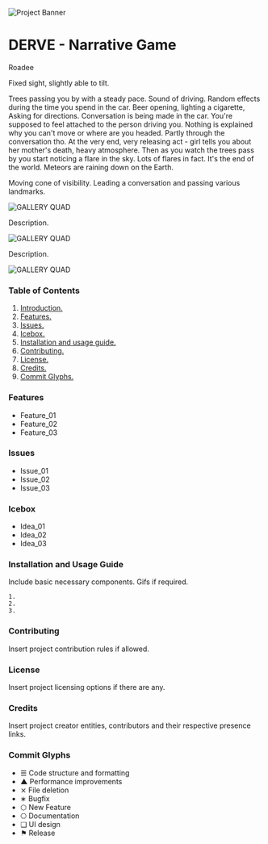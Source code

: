 ![Project Banner](/assets/template_visuals/temp-banner.png)

<a name="intro"></a>
# DERVE - Narrative Game

Roadee

Fixed sight, slightly able to tilt.

Trees passing you by with a steady pace. Sound of driving. Random effects during the time you spend in the car. Beer opening, lighting a cigarette, Asking for directions. Conversation is being made in the car. You're supposed to feel attached to the person driving you. Nothing is explained why you can't move or where are you headed. Partly through the conversation tho. At the very end, very releasing act - girl tells you about her mother's death, heavy atmosphere. Then as you watch the trees pass by you start noticing a flare in the sky. Lots of flares in fact. It's the end of the world. Meteors are raining down on the Earth.

Moving cone of visibility. Leading a conversation and passing various landmarks.

![GALLERY QUAD](/assets/template_visuals/temp-dual-gallery.png)

Description.

![GALLERY QUAD](/assets/template_visuals/temp-triple-gallery.png)

Description.

![GALLERY QUAD](/assets/template_visuals/temp-quad-gallery.png)

### Table of Contents
1. [Introduction.](#intro)
2. [Features.](#features)
3. [Issues.](#issues)
4. [Icebox.](#icebox)
5. [Installation and usage guide.](#install)
6. [Contributing.](#contribute)
7. [License.](#license)
8. [Credits.](#credits)
9. [Commit Glyphs.](#glyphs)

<a name="features"></a>
### Features
+ Feature_01
+ Feature_02
+ Feature_03

<a name="issues"></a>
### Issues
+ Issue_01
+ Issue_02
+ Issue_03

<a name="icebox"></a>
### Icebox
+ Idea_01
+ Idea_02
+ Idea_03

<a name="install"></a>
### Installation and Usage Guide
Include basic necessary components. Gifs if required.
```
1. 
2. 
3. 
```

<a name="contribute"></a>
### Contributing
Insert project contribution rules if allowed.

<a name="license"></a>
### License
Insert project licensing options if there are any.

<a name="credits"></a>
### Credits
Insert project creator entities, contributors and their respective presence links.

<a name="glyphs"></a>
### Commit Glyphs

+ ☰ Code structure and formatting
+ ▲ Performance improvements
+ ⨯ File deletion
+ ∗ Bugfix
+ ⬡ New Feature
+ ⎔ Documentation
+ ❑ UI design
+ ⚑ Release
